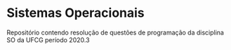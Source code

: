 # Sistemas Operacionais

Repositório contendo resolução de questões de programação da disciplina SO da UFCG período 2020.3
